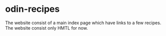 # odin-recipes
The website consist of a main index page which have links to a few recipes.
The website consist only HMTL for now.